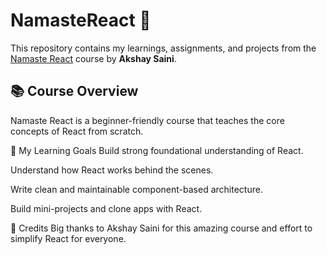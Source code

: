 # NamasteReact 🚀

This repository contains my learnings, assignments, and projects from the [Namaste React](https://namastedev.com/namaste-react) course by **Akshay Saini**.

## 📚 Course Overview

Namaste React is a beginner-friendly course that teaches the core concepts of React from scratch.

🧠 My Learning Goals
Build strong foundational understanding of React.

Understand how React works behind the scenes.

Write clean and maintainable component-based architecture.

Build mini-projects and clone apps with React.

🙏 Credits
Big thanks to Akshay Saini for this amazing course and effort to simplify React for everyone.


